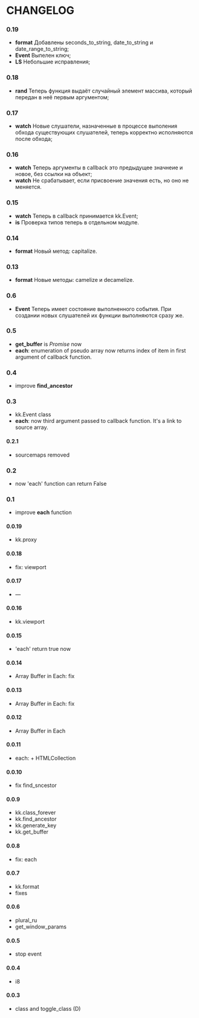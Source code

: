 CHANGELOG
=========

### 0.19
* __format__ Добавлены seconds_to_string, date_to_string и date_range_to_string;
* __Event__ Выпелен ключ;
* __LS__ Небольшие исправления;

### 0.18
* __rand__ Теперь функция выдаёт случайный элемент массива, который передан
  в неё первым аргументом;

### 0.17
* __watch__ Новые слушатели, назначенные в процессе выполения обхода
  существующих слушателей, теперь корректно исполняются после обхода;

### 0.16
* __watch__ Теперь аргументы в callback это предыдущее значнеие и новое,
  без ссылки на объект;
* __watch__ Не срабатывает, если присвоение значения есть, но оно не меняется.

### 0.15
* __watch__ Теперь в callback принимается kk.Event;
* __is__ Проверка типов теперь в отдельном модуле.

### 0.14
* __format__ Новый метод: capitalize.

### 0.13
* __format__ Новые методы: camelize и decamelize.

### 0.6
* __Event__ Теперь имеет состояние выполненного события. При создании новых слушателей
  их функции выполняются сразу же.

### 0.5
* __get_buffer__ is _Promise_ now
* __each__: enumeration of pseudo array now returns index of item
    in first argument of callback function.

### 0.4
* improve __find_ancestor__

### 0.3
* kk.Event class
* __each__: now third argument passed to callback function. It's a link to source array.

#### 0.2.1
* sourcemaps removed

### 0.2
* now 'each' function can return False

### 0.1
* improve __each__ function

#### 0.0.19
* kk.proxy

#### 0.0.18
* fix: viewport

#### 0.0.17
* —

#### 0.0.16
* kk.viewport

#### 0.0.15
* 'each' return true now

#### 0.0.14
* Array Buffer in Each: fix

#### 0.0.13
 * Array Buffer in Each: fix

#### 0.0.12
* Array Buffer in Each

#### 0.0.11
* each: + HTMLCollection

#### 0.0.10
* fix find_sncestor

#### 0.0.9
* kk.class_forever
* kk.find_ancestor
* kk.generate_key
* kk.get_buffer

#### 0.0.8
* fix: each

#### 0.0.7
* kk.format
* fixes

#### 0.0.6
* plural_ru
* get_window_params

#### 0.0.5
* stop event

#### 0.0.4
* i8

#### 0.0.3
* class and toggle_class (D)
